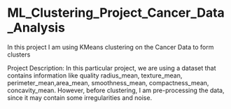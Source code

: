 # ML_Clustering_Project_Cancer_Data_Analysis
In this project I am using KMeans clustering on the Cancer Data to form clusters

Project Description:
In this particular project, we are using a dataset that contains information like quality radius_mean, texture_mean, perimeter_mean,area_mean,
smoothness_mean, compactness_mean, concavity_mean.
However, before clustering, I am pre-processing the data, since it may contain some irregularities and noise.
